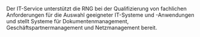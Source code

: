 Der IT-Service unterstützt die RNG bei der Qualifizierung von fachlichen Anforderungen für die Auswahl geeigneter IT-Systeme und -Anwendungen und stellt Systeme für Dokumentenmanagement, Geschäftspartnermanagement und Netzmanagement bereit.
